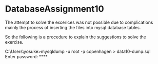 # DatabaseAssignment10

The attempt to solve the excerices was not possible due to complications mainly the process of inserting the files into mysql database tables. 

So the following is a procedure to explain the suggestions to solve the exercise.





C:\Users\yosuke>mysqldump -u root -p copenhagen > data10-dump.sql
Enter password: ****
